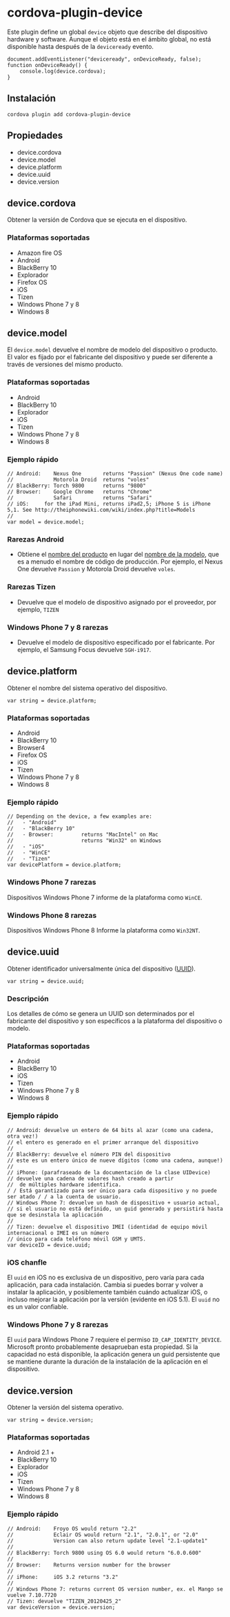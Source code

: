 <!---
    Licensed to the Apache Software Foundation (ASF) under one
    or more contributor license agreements.  See the NOTICE file
    distributed with this work for additional information
    regarding copyright ownership.  The ASF licenses this file
    to you under the Apache License, Version 2.0 (the
    "License"); you may not use this file except in compliance
    with the License.  You may obtain a copy of the License at

      http://www.apache.org/licenses/LICENSE-2.0

    Unless required by applicable law or agreed to in writing,
    software distributed under the License is distributed on an
    "AS IS" BASIS, WITHOUT WARRANTIES OR CONDITIONS OF ANY
    KIND, either express or implied.  See the License for the
    specific language governing permissions and limitations
    under the License.
-->

# cordova-plugin-device

Este plugin define un global `device` objeto que describe del dispositivo hardware y software. Aunque el objeto está en el ámbito global, no está disponible hasta después de la `deviceready` evento.

    document.addEventListener("deviceready", onDeviceReady, false);
    function onDeviceReady() {
        console.log(device.cordova);
    }

## Instalación

    cordova plugin add cordova-plugin-device

## Propiedades

- device.cordova
- device.model
- device.platform
- device.uuid
- device.version

## device.cordova

Obtener la versión de Cordova que se ejecuta en el dispositivo.

### Plataformas soportadas

- Amazon fire OS
- Android
- BlackBerry 10
- Explorador
- Firefox OS
- iOS
- Tizen
- Windows Phone 7 y 8
- Windows 8

## device.model

El `device.model` devuelve el nombre de modelo del dispositivo o producto. El valor es fijado por el fabricante del dispositivo y puede ser diferente a través de versiones del mismo producto.

### Plataformas soportadas

- Android
- BlackBerry 10
- Explorador
- iOS
- Tizen
- Windows Phone 7 y 8
- Windows 8

### Ejemplo rápido

    // Android:    Nexus One       returns "Passion" (Nexus One code name)
    //             Motorola Droid  returns "voles"
    // BlackBerry: Torch 9800      returns "9800"
    // Browser:    Google Chrome   returns "Chrome"
    //             Safari          returns "Safari"
    // iOS:     for the iPad Mini, returns iPad2,5; iPhone 5 is iPhone 5,1. See http://theiphonewiki.com/wiki/index.php?title=Models
    //
    var model = device.model;

### Rarezas Android

- Obtiene el [nombre del producto][1] en lugar del [nombre de la modelo][2], que es a menudo el nombre de código de producción. Por ejemplo, el Nexus One devuelve `Passion` y Motorola Droid devuelve `voles`.

[1]: http://developer.android.com/reference/android/os/Build.html#PRODUCT
[2]: http://developer.android.com/reference/android/os/Build.html#MODEL

### Rarezas Tizen

- Devuelve que el modelo de dispositivo asignado por el proveedor, por ejemplo, `TIZEN`

### Windows Phone 7 y 8 rarezas

- Devuelve el modelo de dispositivo especificado por el fabricante. Por ejemplo, el Samsung Focus devuelve `SGH-i917`.

## device.platform

Obtener el nombre del sistema operativo del dispositivo.

    var string = device.platform;

### Plataformas soportadas

- Android
- BlackBerry 10
- Browser4
- Firefox OS
- iOS
- Tizen
- Windows Phone 7 y 8
- Windows 8

### Ejemplo rápido

    // Depending on the device, a few examples are:
    //   - "Android"
    //   - "BlackBerry 10"
    //   - Browser:         returns "MacIntel" on Mac
    //                      returns "Win32" on Windows
    //   - "iOS"
    //   - "WinCE"
    //   - "Tizen"
    var devicePlatform = device.platform;

### Windows Phone 7 rarezas

Dispositivos Windows Phone 7 informe de la plataforma como `WinCE`.

### Windows Phone 8 rarezas

Dispositivos Windows Phone 8 Informe la plataforma como `Win32NT`.

## device.uuid

Obtener identificador universalmente única del dispositivo ([UUID][3]).

[3]: http://en.wikipedia.org/wiki/Universally_Unique_Identifier

    var string = device.uuid;

### Descripción

Los detalles de cómo se genera un UUID son determinados por el fabricante del dispositivo y son específicos a la plataforma del dispositivo o modelo.

### Plataformas soportadas

- Android
- BlackBerry 10
- iOS
- Tizen
- Windows Phone 7 y 8
- Windows 8

### Ejemplo rápido

    // Android: devuelve un entero de 64 bits al azar (como una cadena, otra vez!)
    // el entero es generado en el primer arranque del dispositivo
    //
    // BlackBerry: devuelve el número PIN del dispositivo
    // este es un entero único de nueve dígitos (como una cadena, aunque!)
    //
    // iPhone: (parafraseado de la documentación de la clase UIDevice)
    // devuelve una cadena de valores hash creado a partir
    //  de múltiples hardware identifica.
    / / Está garantizado para ser único para cada dispositivo y no puede ser atado / / a la cuenta de usuario.
    // Windows Phone 7: devuelve un hash de dispositivo + usuario actual,
    // si el usuario no está definido, un guid generado y persistirá hasta que se desinstala la aplicación
    //
    // Tizen: devuelve el dispositivo IMEI (identidad de equipo móvil internacional o IMEI es un número
    // único para cada teléfono móvil GSM y UMTS.
    var deviceID = device.uuid;

### iOS chanfle

El `uuid` en iOS no es exclusiva de un dispositivo, pero varía para cada aplicación, para cada instalación. Cambia si puedes borrar y volver a instalar la aplicación, y posiblemente también cuándo actualizar iOS, o incluso mejorar la aplicación por la versión (evidente en iOS 5.1). El `uuid` no es un valor confiable.

### Windows Phone 7 y 8 rarezas

El `uuid` para Windows Phone 7 requiere el permiso `ID_CAP_IDENTITY_DEVICE`. Microsoft pronto probablemente desaprueban esta propiedad. Si la capacidad no está disponible, la aplicación genera un guid persistente que se mantiene durante la duración de la instalación de la aplicación en el dispositivo.

## device.version

Obtener la versión del sistema operativo.

    var string = device.version;

### Plataformas soportadas

- Android 2.1 +
- BlackBerry 10
- Explorador
- iOS
- Tizen
- Windows Phone 7 y 8
- Windows 8

### Ejemplo rápido

    // Android:    Froyo OS would return "2.2"
    //             Eclair OS would return "2.1", "2.0.1", or "2.0"
    //             Version can also return update level "2.1-update1"
    //
    // BlackBerry: Torch 9800 using OS 6.0 would return "6.0.0.600"
    //
    // Browser:    Returns version number for the browser
    //
    // iPhone:     iOS 3.2 returns "3.2"
    //
    // Windows Phone 7: returns current OS version number, ex. el Mango se vuelve 7.10.7720
    // Tizen: devuelve "TIZEN_20120425_2"
    var deviceVersion = device.version;
